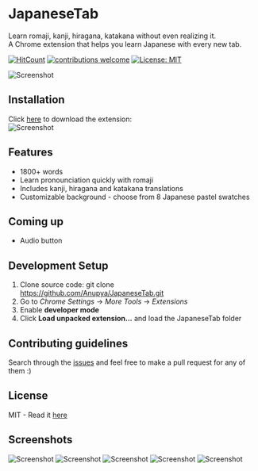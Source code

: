 # JapaneseTab

Learn romaji, kanji, hiragana, katakana without even realizing it. <br >
A Chrome extension that helps you learn Japanese with every new tab. 

[![HitCount](http://hits.dwyl.com/Anupya/JapaneseTab.svg)](http://hits.dwyl.com/Anupya/JapaneseTab) [![contributions welcome](https://img.shields.io/badge/contributions-welcome-brightgreen.svg?style=flat)](https://github.com/dwyl/esta/issues) [![License: MIT](https://img.shields.io/badge/License-MIT-yellow.svg)](https://opensource.org/licenses/MIT)


![Screenshot](https://github.com/Anupya/JapTab/blob/master/logotitlesmaller.png)


## Installation
 Click [here](https://chrome.google.com/webstore/detail/japanesetab/jndamehabjcbgopalgabjpplldmjnnfn) to download the extension: <br />
 ![Screenshot](http://static1.squarespace.com/static/4f5810d9e4b0ebbf0a1507a6/546cff26e4b08897ae07e062/55b2a832e4b051ab94b88fde/1440437069496/?format=1000w)
 
 ## Features
 - 1800+ words
 - Learn pronounciation quickly with romaji
 - Includes kanji, hiragana and katakana translations
 - Customizable background - choose from 8 Japanese pastel swatches
 
 ## Coming up
 - Audio button
 
 ## Development Setup
 
 1. Clone source code: git clone https://github.com/Anupya/JapaneseTab.git
 2. Go to *Chrome Settings* -> *More Tools* -> *Extensions*
 3. Enable **developer mode**
 4. Click **Load unpacked extension...** and load the JapaneseTab folder
 
 ## Contributing guidelines
 
 Search through the [issues](https://github.com/Anupya/JapaneseTab/issues) and feel free to make a pull request for any of them :)
 
## License

MIT - Read it [here](https://github.com/Anupya/JapaneseTab/blob/master/LICENSE)

## Screenshots
![Screenshot](https://github.com/Anupya/JapaneseTab/blob/master/screenshot5.png)
![Screenshot](https://github.com/Anupya/JapaneseTab/blob/master/screenshot1.png)
![Screenshot](https://github.com/Anupya/JapaneseTab/blob/master/screenshot2.png)
![Screenshot](https://github.com/Anupya/JapaneseTab/blob/master/screenshot3.png)
![Screenshot](https://github.com/Anupya/JapaneseTab/blob/master/screenshot4.png)
